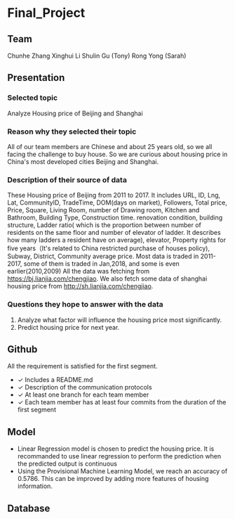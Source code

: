 # Final_Project

## Team 
Chunhe Zhang 
Xinghui Li 
Shulin Gu (Tony)
Rong Yong (Sarah)

## Presentation
### Selected topic 
Analyze Housing price of Beijing and Shanghai 

### Reason why they selected their topic
All of our team members are Chinese and about 25 years old, so we all facing the challenge to buy house. 
So we are curious about housing price in China's most developed cities Beijing and Shanghai. 

### Description of their source of data 
These Housing price of Beijing from 2011 to 2017.
It includes URL, ID, Lng, Lat, CommunityID, TradeTime, DOM(days on market), Followers, Total price, Price, Square, Living Room, number of Drawing room, Kitchen and Bathroom, Building Type, Construction time. renovation condition, building structure, Ladder ratio( which is the proportion between number of residents on the same floor and number of elevator of ladder. It describes how many ladders a resident have on average), elevator, Property rights for five years（It's related to China restricted purchase of houses policy), Subway, District, Community average price.
Most data is traded in 2011-2017, some of them is traded in Jan,2018, and some is even earlier(2010,2009)
All the data was fetching from https://bj.lianjia.com/chengjiao.
We also fetch some data of shanghai housing price from http://sh.lianjia.com/chengjiao.

### Questions they hope to answer with the data
1. Analyze what factor will influence the housing price most significantly. 
2. Predict housing price for next year. 

## Github 
All the requirement is satisfied for the first segment. 
- ✓ Includes a README.md
- ✓ Description of the communication protocols
- ✓ At least one branch for each team member 
- ✓ Each team member has at least four commits from the duration of the first segment 

## Model 
- Linear Regression model is chosen to predict the housing price. It is recommanded to use linear regression to perform the prediction when the predicted output is continuous
- Using the Provisional Machine Learning Model, we reach an accuracy of 0.5786. This can be improved by adding more features of housing information.

## Database 

































